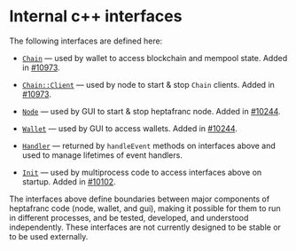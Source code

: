 # Internal c++ interfaces

The following interfaces are defined here:

* [`Chain`](chain.h) — used by wallet to access blockchain and mempool state. Added in [#10973](https://github.com/heptafranc/heptafranc/pull/10973).

* [`Chain::Client`](chain.h) — used by node to start & stop `Chain` clients. Added in [#10973](https://github.com/heptafranc/heptafranc/pull/10973).

* [`Node`](node.h) — used by GUI to start & stop heptafranc node. Added in [#10244](https://github.com/heptafranc/heptafranc/pull/10244).

* [`Wallet`](wallet.h) — used by GUI to access wallets. Added in [#10244](https://github.com/heptafranc/heptafranc/pull/10244).

* [`Handler`](handler.h) — returned by `handleEvent` methods on interfaces above and used to manage lifetimes of event handlers.

* [`Init`](init.h) — used by multiprocess code to access interfaces above on startup. Added in [#10102](https://github.com/heptafranc/heptafranc/pull/10102).

The interfaces above define boundaries between major components of heptafranc code (node, wallet, and gui), making it possible for them to run in different processes, and be tested, developed, and understood independently. These interfaces are not currently designed to be stable or to be used externally.
